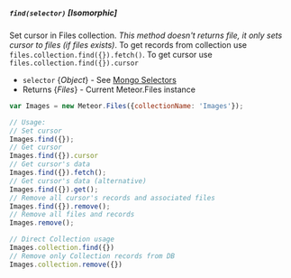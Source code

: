 ##### `find(selector)` [*Isomorphic*]

Set cursor in Files collection. *This method doesn't returns file, it only sets cursor to files (if files exists)*. To get records from collection use `files.collection.find({}).fetch()`. To get cursor use `files.collection.find({}).cursor`

 - `selector` {*Object*} - See [Mongo Selectors](http://docs.meteor.com/#selectors)
 - Returns {*Files*} - Current Meteor.Files instance

```javascript
var Images = new Meteor.Files({collectionName: 'Images'});

// Usage:
// Set cursor
Images.find({});
// Get cursor
Images.find({}).cursor
// Get cursor's data
Images.find({}).fetch();
// Get cursor's data (alternative)
Images.find({}).get();
// Remove all cursor's records and associated files
Images.find({}).remove();
// Remove all files and records
Images.remove();

// Direct Collection usage
Images.collection.find({})
// Remove only Collection records from DB
Images.collection.remove({})
```